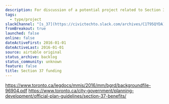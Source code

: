 ```yaml
---
description: For discussion of a potential project related to Section 37 funding.
tags:
  - type/project
slackChannel: "[s_37](https://civictechto.slack.com/archives/C1T95QYDA)"
fromBreakout: true
launched: false
online: false
dateActiveFirst: 2016-01-01
dateActiveLast: 2016-01-01
source: airtable original
status_archive: backlog
status_community: unknown
feature: false
title: Section 37 funding
---
```

https://www.toronto.ca/legdocs/mmis/2016/mm/bgrd/backgroundfile-96904.pdf
https://www.toronto.ca/city-government/planning-development/official-plan-guidelines/section-37-benefits/

